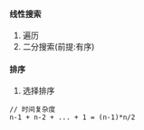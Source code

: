 #### 线性搜索

1. 遍历
2. 二分搜索(前提:有序)

#### 排序

1. 选择排序

```
// 时间复杂度
n-1 + n-2 + ... + 1 = (n-1)*n/2
```

